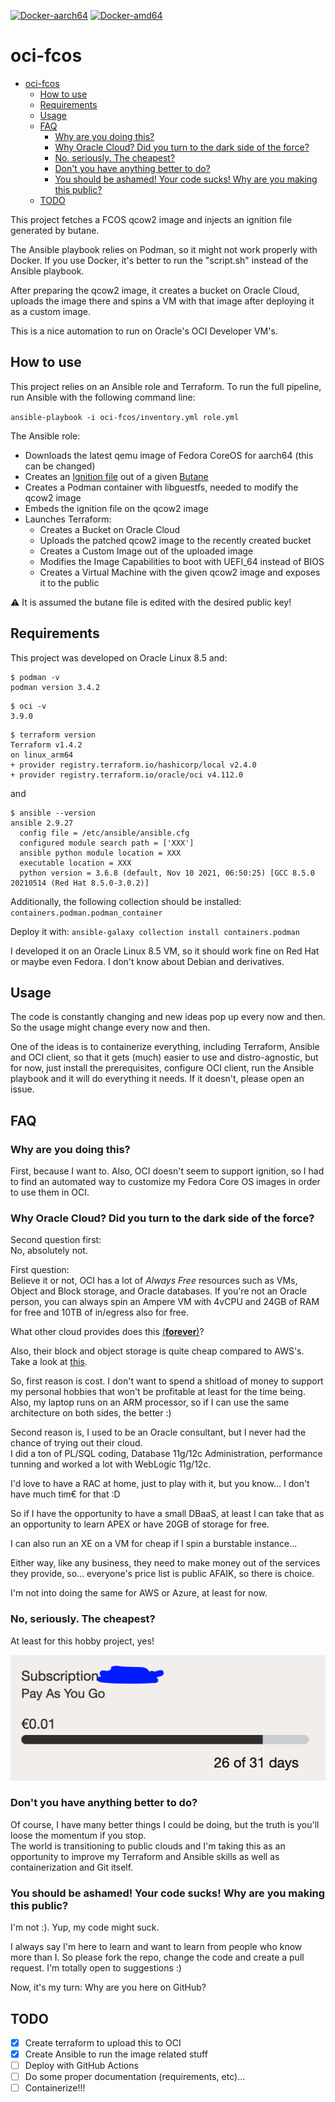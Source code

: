 [![Docker-aarch64](https://github.com/yaroze/oci-fcos/actions/workflows/docker-aarch64.yml/badge.svg?branch=main)](https://github.com/yaroze/oci-fcos/actions/workflows/docker-aarch64.yml)
[![Docker-amd64](https://github.com/yaroze/oci-fcos/actions/workflows/docker-amd64.yml/badge.svg?branch=main)](https://github.com/yaroze/oci-fcos/actions/workflows/docker-amd64.yml)

# oci-fcos

- [oci-fcos](#oci-fcos)
  - [How to use](#how-to-use)
  - [Requirements](#requirements)
  - [Usage](#usage)
  - [FAQ](#faq)
    - [Why are you doing this?](#why-are-you-doing-this)
    - [Why Oracle Cloud? Did you turn to the dark side of the force?](#why-oracle-cloud-did-you-turn-to-the-dark-side-of-the-force)
    - [No, seriously. The cheapest?](#no-seriously-the-cheapest)
    - [Don't you have anything better to do?](#dont-you-have-anything-better-to-do)
    - [You should be ashamed! Your code sucks! Why are you making this public?](#you-should-be-ashamed-your-code-sucks-why-are-you-making-this-public)
  - [TODO](#todo)

This project fetches a FCOS qcow2 image and injects an ignition file generated by butane.

The Ansible playbook relies on Podman, so it might not work properly with Docker. 
If you use Docker, it's better to run the "script.sh" instead of the Ansible playbook.

After preparing the qcow2 image, it creates a bucket on Oracle Cloud, uploads the image there and spins a VM with that image after deploying it as a custom image.

This is a nice automation to run on Oracle's OCI Developer VM's.

## How to use

This project relies on an Ansible role and Terraform.
To run the full pipeline, run Ansible with the following command line:

`ansible-playbook -i oci-fcos/inventory.yml role.yml`

The Ansible role:

- Downloads the latest qemu image of Fedora CoreOS for aarch64 (this can be changed)
- Creates an [Ignition file](https://github.com/coreos/ignition) out of a given [Butane](https://github.com/coreos/butane)
- Creates a Podman container with libguestfs, needed to modify the qcow2 image
- Embeds the ignition file on the qcow2 image
- Launches Terraform:
	- Creates a Bucket on Oracle Cloud
	- Uploads the patched qcow2 image to the recently created bucket
	- Creates a Custom Image out of the uploaded image
	- Modifies the Image Capabilities to boot with UEFI_64 instead of BIOS
	- Creates a Virtual Machine with the given qcow2 image and exposes it to the public

⚠️ It is assumed the butane file is edited with the desired public key!



## Requirements

This project was developed on Oracle Linux 8.5 and:

```
$ podman -v
podman version 3.4.2
```

```
$ oci -v
3.9.0
```
```
$ terraform version
Terraform v1.4.2
on linux_arm64
+ provider registry.terraform.io/hashicorp/local v2.4.0
+ provider registry.terraform.io/oracle/oci v4.112.0
```

and

```
$ ansible --version
ansible 2.9.27
  config file = /etc/ansible/ansible.cfg
  configured module search path = ['XXX']
  ansible python module location = XXX
  executable location = XXX
  python version = 3.6.8 (default, Nov 10 2021, 06:50:25) [GCC 8.5.0 20210514 (Red Hat 8.5.0-3.0.2)]
```

Additionally, the following collection should be installed:
`containers.podman.podman_container`

Deploy it with:
`ansible-galaxy collection install containers.podman`

I developed it on an Oracle Linux 8.5 VM, so it should work fine on Red Hat or maybe even Fedora. I don't know about Debian and derivatives.

## Usage

The code is constantly changing and new ideas pop up every now and then. So the usage might change every now and then.

One of the ideas is to containerize everything, including Terraform, Ansible and OCI client, so that it gets (much) easier to use and distro-agnostic, but for now, just install the prerequisites, configure OCI client, run the Ansible playbook and it will do everything it needs. If it doesn't, please open an issue.



## FAQ


### Why are you doing this?
First, because I want to.
Also, OCI doesn't seem to support ignition, so I had to find an automated way to customize my Fedora Core OS images in order to use them in OCI.


### Why Oracle Cloud? Did you turn to the dark side of the force?
Second question first:  
No, absolutely not.  


First question:  
Believe it or not, OCI has a lot of *Always Free* resources such as VMs, Object and Block storage, and Oracle databases. If you're not an Oracle person, you can always spin an Ampere VM with 4vCPU and 24GB of RAM for free and 10TB of in/egress also for free.

What other cloud provides does this [(**forever**)](https://docs.oracle.com/en-us/iaas/Content/FreeTier/freetier_topic-Always_Free_Resources.htm)?

Also, their block and object storage is quite cheap compared to AWS's. Take a look at [this](https://www.oracle.com/cloud/economics/).

So, first reason is cost. I don't want to spend a shitload of money to support my personal hobbies that won't be profitable at least for the time being. Also, my laptop runs on an ARM processor, so if I can use the same architecture on both sides, the better :)

Second reason is, I used to be an Oracle consultant, but I never had the chance of trying out their cloud.  
I did a ton of PL/SQL coding, Database 11g/12c Administration, performance tunning and worked a lot with WebLogic 11g/12c.

I'd love to have a RAC at home, just to play with it, but you know... I don't have much tim€ for that :D


So if I have the opportunity to have a small DBaaS, at least I can take that as an opportunity to learn APEX or have 20GB of storage for free.  

I can also run an XE on a VM for cheap if I spin a burstable instance...

Either way, like any business, they need to make money out of the services they provide, so... everyone's price list is public AFAIK, so there is choice.

I'm not into doing the same for AWS or Azure, at least for now.


### No, seriously. The cheapest?
At least for this hobby project, yes!

![costs](docs/costs.png)


### Don't you have anything better to do?
Of course, I have many better things I could be doing, but the truth is you'll loose the momentum if you stop.  
The world is transitioning to public clouds and I'm taking this as an opportunity to improve my Terraform and Ansible skills as well as containerization and Git itself.

### You should be ashamed! Your code sucks! Why are you making this public?
I'm not :). Yup, my code might suck.

I always say I'm here to learn and want to learn from people who know more than I. So please fork the repo, change the code and create a pull request. I'm totally open to suggestions :)

Now, it's my turn: Why are you here on GitHub?


## TODO

- [x] Create terraform to upload this to OCI
- [x] Create Ansible to run the image related stuff
- [ ] Deploy with GitHub Actions
- [ ] Do some proper documentation (requirements, etc)...
- [ ] Containerize!!!
